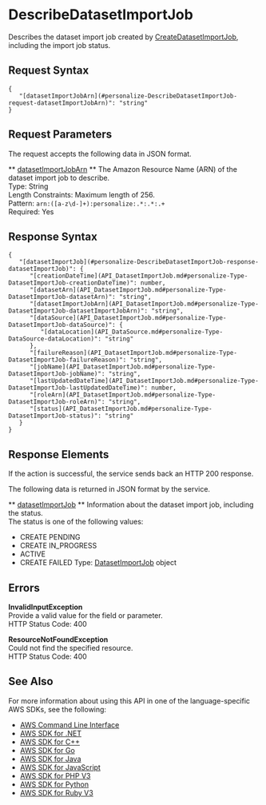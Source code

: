 # DescribeDatasetImportJob<a name="API_DescribeDatasetImportJob"></a>

Describes the dataset import job created by [CreateDatasetImportJob](API_CreateDatasetImportJob.md), including the import job status\.

## Request Syntax<a name="API_DescribeDatasetImportJob_RequestSyntax"></a>

```
{
   "[datasetImportJobArn](#personalize-DescribeDatasetImportJob-request-datasetImportJobArn)": "string"
}
```

## Request Parameters<a name="API_DescribeDatasetImportJob_RequestParameters"></a>

The request accepts the following data in JSON format\.

 ** [datasetImportJobArn](#API_DescribeDatasetImportJob_RequestSyntax) **   <a name="personalize-DescribeDatasetImportJob-request-datasetImportJobArn"></a>
The Amazon Resource Name \(ARN\) of the dataset import job to describe\.  
Type: String  
Length Constraints: Maximum length of 256\.  
Pattern: `arn:([a-z\d-]+):personalize:.*:.*:.+`   
Required: Yes

## Response Syntax<a name="API_DescribeDatasetImportJob_ResponseSyntax"></a>

```
{
   "[datasetImportJob](#personalize-DescribeDatasetImportJob-response-datasetImportJob)": { 
      "[creationDateTime](API_DatasetImportJob.md#personalize-Type-DatasetImportJob-creationDateTime)": number,
      "[datasetArn](API_DatasetImportJob.md#personalize-Type-DatasetImportJob-datasetArn)": "string",
      "[datasetImportJobArn](API_DatasetImportJob.md#personalize-Type-DatasetImportJob-datasetImportJobArn)": "string",
      "[dataSource](API_DatasetImportJob.md#personalize-Type-DatasetImportJob-dataSource)": { 
         "[dataLocation](API_DataSource.md#personalize-Type-DataSource-dataLocation)": "string"
      },
      "[failureReason](API_DatasetImportJob.md#personalize-Type-DatasetImportJob-failureReason)": "string",
      "[jobName](API_DatasetImportJob.md#personalize-Type-DatasetImportJob-jobName)": "string",
      "[lastUpdatedDateTime](API_DatasetImportJob.md#personalize-Type-DatasetImportJob-lastUpdatedDateTime)": number,
      "[roleArn](API_DatasetImportJob.md#personalize-Type-DatasetImportJob-roleArn)": "string",
      "[status](API_DatasetImportJob.md#personalize-Type-DatasetImportJob-status)": "string"
   }
}
```

## Response Elements<a name="API_DescribeDatasetImportJob_ResponseElements"></a>

If the action is successful, the service sends back an HTTP 200 response\.

The following data is returned in JSON format by the service\.

 ** [datasetImportJob](#API_DescribeDatasetImportJob_ResponseSyntax) **   <a name="personalize-DescribeDatasetImportJob-response-datasetImportJob"></a>
Information about the dataset import job, including the status\.  
The status is one of the following values:  
+ CREATE PENDING
+ CREATE IN\_PROGRESS
+ ACTIVE
+ CREATE FAILED
Type: [DatasetImportJob](API_DatasetImportJob.md) object

## Errors<a name="API_DescribeDatasetImportJob_Errors"></a>

 **InvalidInputException**   
Provide a valid value for the field or parameter\.  
HTTP Status Code: 400

 **ResourceNotFoundException**   
Could not find the specified resource\.  
HTTP Status Code: 400

## See Also<a name="API_DescribeDatasetImportJob_SeeAlso"></a>

For more information about using this API in one of the language\-specific AWS SDKs, see the following:
+  [AWS Command Line Interface](https://docs.aws.amazon.com/goto/aws-cli/personalize-2018-05-22/DescribeDatasetImportJob) 
+  [AWS SDK for \.NET](https://docs.aws.amazon.com/goto/DotNetSDKV3/personalize-2018-05-22/DescribeDatasetImportJob) 
+  [AWS SDK for C\+\+](https://docs.aws.amazon.com/goto/SdkForCpp/personalize-2018-05-22/DescribeDatasetImportJob) 
+  [AWS SDK for Go](https://docs.aws.amazon.com/goto/SdkForGoV1/personalize-2018-05-22/DescribeDatasetImportJob) 
+  [AWS SDK for Java](https://docs.aws.amazon.com/goto/SdkForJava/personalize-2018-05-22/DescribeDatasetImportJob) 
+  [AWS SDK for JavaScript](https://docs.aws.amazon.com/goto/AWSJavaScriptSDK/personalize-2018-05-22/DescribeDatasetImportJob) 
+  [AWS SDK for PHP V3](https://docs.aws.amazon.com/goto/SdkForPHPV3/personalize-2018-05-22/DescribeDatasetImportJob) 
+  [AWS SDK for Python](https://docs.aws.amazon.com/goto/boto3/personalize-2018-05-22/DescribeDatasetImportJob) 
+  [AWS SDK for Ruby V3](https://docs.aws.amazon.com/goto/SdkForRubyV3/personalize-2018-05-22/DescribeDatasetImportJob) 